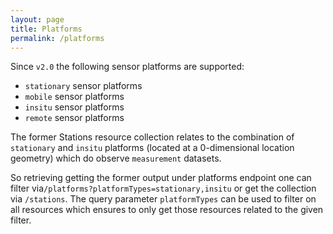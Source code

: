 ```yaml
---
layout: page
title: Platforms
permalink: /platforms
---
```


Since `v2.0` the following sensor platforms are supported:

* `stationary` sensor platforms
* `mobile` sensor platforms
* `insitu` sensor platforms
* `remote` sensor platforms

The former Stations resource collection relates to the combination 
of `stationary` and `insitu` platforms (located at a 0-dimensional
location geometry) which do observe `measurement` datasets. 

So retrieving getting the former output under platforms endpoint one 
can filter via`/platforms?platformTypes=stationary,insitu` or get the 
collection via `/stations`. The query parameter `platformTypes` can be 
used to filter on all resources which ensures to only get those resources 
related to the given filter.